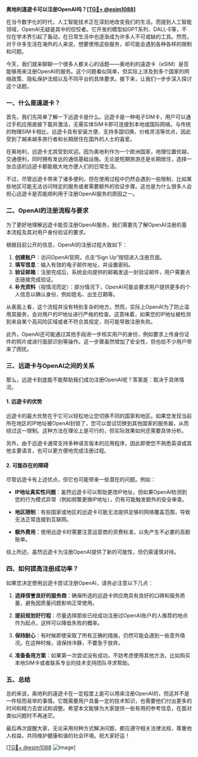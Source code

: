 **奥地利遠遊卡可以注册OpenAI吗？[[TG💪+ @esim1088](https://t.me/s/esim1088)]**

在当今数字化的时代，人工智能技术正在深刻地改变我们的生活。而提到人工智能领域，OpenAI无疑是其中的佼佼者。它开发的模型如GPT系列、DALL-E等，不仅在学术界引起了轰动，在日常生活中也逐渐成为许多人不可或缺的工具。然而，对于许多生活在海外的人来说，想要使用这些服务，却可能会遇到各种各样的限制和问题。

今天，我们就来聊聊一个很多人都关心的话题——奥地利的遠遊卡（eSIM）是否能够用来注册OpenAI的服务。这个问题看似简单，但实际上涉及到多个国家的网络政策、隐私保护法规以及不同平台的具体要求。接下来，让我们一步步深入探讨这个话题。

### 一、什么是遠遊卡？

首先，我们先简单了解一下远遊卡是什么。远遊卡是一种电子SIM卡，用户可以通过手机应用直接下载并激活，无需实体SIM卡即可连接到本地或国际网络。与传统的物理SIM卡相比，远遊卡具有安装方便、支持多国切换、价格灵活等优点，因此受到了越来越多旅行者和长期居住在国外的人士的喜爱。

在奥地利，远遊卡尤其受到欢迎。因为奥地利作为一个欧洲国家，地理位置优越，交通便利，同时拥有发达的通信基础设施。无论是短期旅游还是长期居住，选择一张合适的远遊卡都能极大地方便人们的日常生活。

不过，尽管远遊卡带来了诸多便利，但在使用过程中仍然会遇到一些限制，比如某些地区可能无法访问特定的服务或者需要额外的验证步骤。这也是为什么很多人会担心远遊卡是否能顺利用于注册OpenAI服务的原因之一。

### 二、OpenAI的注册流程与要求

为了更好地理解远遊卡能否注册OpenAI服务，我们需要先了解OpenAI注册的基本流程及其对用户身份验证的要求。

根据目前公开的信息，OpenAI的注册过程大致如下：

1. **创建账户**：访问OpenAI官网，点击“Sign Up”按钮进入注册页面。
2. **填写信息**：输入有效的电子邮件地址，并设置密码。
3. **验证邮箱**：注册完成后，系统会向提供的邮箱发送一封验证邮件，用户需要点击链接完成验证。
4. **补充资料**（视情况而定）：部分情况下，OpenAI可能会要求用户提供更多的个人信息以确认身份，例如姓名、出生日期等。

从表面上看，这个流程并没有特别复杂的地方。然而，实际上OpenAI为了防止滥用其服务，会对用户的IP地址进行严格的检查。这意味着，如果您的IP地址被检测到来自某个高风险区域或者不符合其规定，则可能导致注册失败。

此外，OpenAI还可能通过其他手段进一步核实用户的身份，例如要求上传身份证件的照片或进行面部识别等操作。这一步骤虽然增加了安全性，但也给不少用户带来了困扰。

### 三、远遊卡与OpenAI之间的关系

那么，远遊卡到底能不能帮助我们成功注册OpenAI呢？答案是：取决于具体情况。

#### 1. 远遊卡的优势

远遊卡的最大优势在于它可以轻松地让您切换不同的国家和地区。如果您发现当前所在地区的IP地址被OpenAI封锁了，您可以尝试切换到其他国家的服务器，从而绕过这一限制。这种方法在理论上是可行的，但实际效果如何还需要具体分析。

另外，由于远遊卡通常支持多种语言版本的应用程序，因此即使您不熟悉英语或其他主要语言，也可以更方便地完成注册过程。

#### 2. 可能存在的障碍

尽管远遊卡有上述优点，但它也可能带来一些潜在的问题。例如：

- **IP地址真实性问题**：虽然远遊卡可以帮助更改IP地址，但如果OpenAI检测到您的行为模式异常（例如频繁更换IP地址），仍有可能触发额外的安全审查。
  
- **地区限制**：有些国家或地区的远遊卡可能无法提供足够的网络覆盖范围，导致无法正常连接到互联网。

- **额外费用**：使用远遊卡时需要注意运营商的资费标准，以免产生不必要的高额账单。

综上所述，虽然远遊卡为注册OpenAI提供了新的可能性，但仍需谨慎对待。

### 四、如何提高注册成功率？

如果您决定使用远遊卡尝试注册OpenAI，请务必注意以下几点：

1. **选择信誉良好的服务商**：确保所选的远遊卡供应商具有良好的口碑和服务质量，避免因质量问题影响正常使用。

2. **提前规划好行程**：尽量选择那些已经成功注册过OpenAI账户的人推荐的地点作为起点，这样可以降低失败的概率。

3. **保持耐心**：有时候即使采取了所有正确的措施，仍然可能会遇到一些意外情况。在这种时候，请保持冷静，不要急于放弃。

4. **准备备用方案**：如果第一次尝试没有成功，不妨考虑使用其他方法，比如购买本地SIM卡或者联系专业的技术支持团队寻求帮助。

### 五、总结

总的来说，奥地利的遠遊卡在一定程度上是可以用来注册OpenAI的，但这并不是一件轻而易举的事情。它既需要用户具备一定的技术知识，也需要他们付出更多的时间和精力去尝试和调整。希望本文能够为大家提供一些有用的参考信息，在面对类似问题时不再迷茫。

最后再次提醒大家，无论采用何种方式解决问题，都应遵守相关法律法规，尊重他人权益，共同维护健康和谐的社会环境。祝大家好运！

[[TG💪+ @esim1088](https://t.me/s/esim1088) ![Image](https://i.postimg.cc/4NQfJmqS/Snipaste-2025-05-13-00-14-12.png)]
